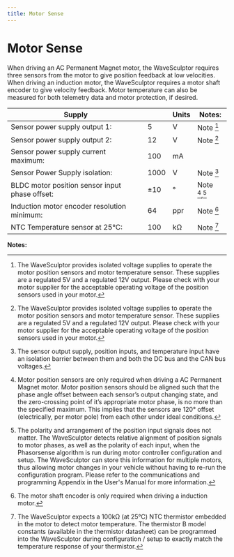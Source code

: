 ```yaml
---
title: Motor Sense
---
```


# Motor Sense

When driving an AC Permanent Magnet motor, the WaveSculptor requires three sensors from the motor to give position feedback at low velocities.  When driving an induction motor, the WaveSculptor requires a motor shaft encoder to give velocity feedback.  Motor temperature can also be measured for both telemetry data and motor protection, if desired.

| Supply                                         |      | Units | Notes:            |
|------------------------------------------------|------|-------|-------------------|
| Sensor power supply output 1:	                 | 5    | V     | Note [^9]         |
| Sensor power supply output 2:                  | 12   | V     | Note [^9]         |
| Sensor power supply current maximum:           | 100  | mA    |                   |
| Sensor Power Supply isolation:                 | 1000 | V     | Note [^10]        |
| BLDC motor position sensor input phase offset: | ±10  | °     | Note [^11],[^12]  |
| Induction motor encoder resolution minimum:    | 64   | ppr   | Note [^13]        |
| NTC Temperature sensor at 25°C:                | 100  | kΩ    | Note [^14]        |

__Notes:__

[^9]:
    The WaveSculptor provides isolated voltage supplies to operate the motor position sensors and motor temperature sensor.  These supplies are a regulated 5V and a regulated 12V output.  Please check with your motor supplier for the acceptable operating voltage of the position sensors used in your motor.

[^10]: 
    The sensor output supply, position inputs, and temperature input have an isolation barrier between them and both the DC bus and the CAN bus voltages.

[^11]: 
    Motor position sensors are only required when driving a AC Permanent Magnet motor.  Motor position sensors should be aligned such that the phase angle offset between each sensor’s output changing state, and the zero-crossing point of it’s appropriate motor phase, is no more than the specified maximum. This implies that the sensors are 120° offset (electrically, per motor pole) from each other under ideal conditions.

[^12]:
    The polarity and arrangement of the position input signals does not matter. The WaveSculptor detects relative alignment of position signals to motor phases, as well as the polarity of each input, when the Phasorsense algorithm is run during motor controller configuration and setup.  The WaveSculptor can store this information for multiple motors, thus allowing motor changes in your vehicle without having to re-run the configuration program.  Please refer to the communications and programming Appendix in the User's Manual for more information.

[^13]:
    The motor shaft encoder is only required when driving a induction motor.

[^14]:
    The WaveSculptor expects a 100kΩ (at 25°C) NTC thermistor embedded in the motor to detect motor temperature.  The thermistor B model constants (available in the thermistor datasheet) can be programmed into the WaveSculptor during configuration / setup to exactly match the temperature response of your thermistor.
